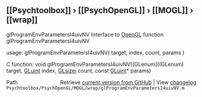 ## [[Psychtoolbox]] &#8250; [[PsychOpenGL]] &#8250; [[MOGL]] &#8250; [[wrap]]

glProgramEnvParametersI4uivNV  Interface to [OpenGL](OpenGL) function glProgramEnvParametersI4uivNV  
  
usage:  glProgramEnvParametersI4uivNV( target, index, count, params )  
  
C function:  void glProgramEnvParametersI4uivNV[(GLenum]((GLenum) target, [GLuint](GLuint) index, [GLsizei](GLsizei) count, const [GLuint](GLuint)\* params)  




<div class="code_header" style="text-align:right;">
  <span style="float:left;">Path&nbsp;&nbsp;</span> <span class="counter">Retrieve <a href=
  "https://raw.github.com/Psychtoolbox-3/Psychtoolbox-3/beta/Psychtoolbox/PsychOpenGL/MOGL/wrap/glProgramEnvParametersI4uivNV.m">current version from GitHub</a> | View <a href=
  "https://github.com/Psychtoolbox-3/Psychtoolbox-3/commits/beta/Psychtoolbox/PsychOpenGL/MOGL/wrap/glProgramEnvParametersI4uivNV.m">changelog</a></span>
</div>
<div class="code">
  <code>Psychtoolbox/PsychOpenGL/MOGL/wrap/glProgramEnvParametersI4uivNV.m</code>
</div>

